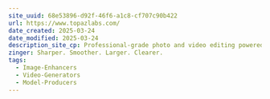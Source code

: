 ```yaml
---
site_uuid: 68e53896-d92f-46f6-a1c8-cf707c90b422
url: https://www.topazlabs.com/
date_created: 2025-03-24
date_modified: 2025-03-24
description_site_cp: Professional-grade photo and video editing powered by AI.
zinger: Sharper. Smoother. Larger. Clearer.
tags:
  - Image-Enhancers
  - Video-Generators
  - Model-Producers
---
```


